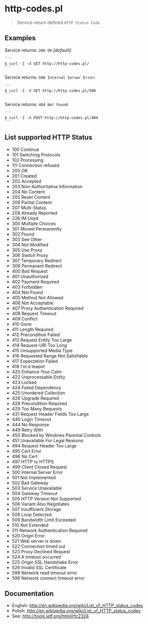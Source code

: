 # http-codes.pl

> Service return defined `HTTP Status Code`

## Examples

Service returns: `200 OK` _[default]_:

    ```
    $ curl -I -X GET http://http-codes.pl/
    ```

Service returns: `500 Internal Server Error`:

    ```
    $ curl -I -X GET http://http-codes.pl/500
    ```

Service returns: `404 Not Found`:

    ```
    $ curl -I -X POST http://http-codes.pl/404
    ```

## List supported HTTP Status

- 100 Continue
- 101 Switching Protocols
- 102 Processing
- 111 Connection refused
- 200 OK
- 201 Created
- 202 Accepted
- 203 Non-Authoritative Information
- 204 No Content
- 205 Reset Content
- 206 Partial Content
- 207 Multi-Status
- 208 Already Reported
- 226 IM Used
- 300 Multiple Choices
- 301 Moved Permanently
- 302 Found
- 303 See Other
- 304 Not Modified
- 305 Use Proxy
- 306 Switch Proxy
- 307 Temporary Redirect
- 308 Permanent Redirect
- 400 Bad Request
- 401 Unauthorized
- 402 Payment Required
- 403 Forbidden
- 404 Not Found
- 405 Method Not Allowed
- 406 Not Acceptable
- 407 Proxy Authentication Required
- 408 Request Timeout
- 409 Conflict
- 410 Gone
- 411 Length Required
- 412 Precondition Failed
- 413 Request Entity Too Large
- 414 Request-URI Too Long
- 415 Unsupported Media Type
- 416 Requested Range Not Satisfiable
- 417 Expectation Failed
- 418 I'm a teapot
- 420 Enhance Your Calm
- 422 Unprocessable Entity
- 423 Locked
- 424 Failed Dependency
- 425 Unordered Collection
- 426 Upgrade Required
- 428 Precondition Required
- 429 Too Many Requests
- 431 Request Header Fields Too Large
- 440 Login Timeout
- 444 No Response
- 449 Retry With
- 450 Blocked by Windows Parental Controls
- 451 Unavailable For Legal Reasons
- 494 Request Header Too Large
- 495 Cert Error
- 496 No Cert
- 497 HTTP to HTTPS
- 499 Client Closed Request
- 500 Internal Server Error
- 501 Not Implemented
- 502 Bad Gateway
- 503 Service Unavailable
- 504 Gateway Timeout
- 505 HTTP Version Not Supported
- 506 Variant Also Negotiates
- 507 Insufficient Storage
- 508 Loop Detected
- 509 Bandwidth Limit Exceeded
- 510 Not Extended
- 511 Network Authentication Required
- 520 Origin Error
- 521 Web server is down
- 522 Connection timed out
- 523 Proxy Declined Request
- 524 A timeout occurred
- 525 Origin SSL Handshake Error
- 526 Invalid SSL Certificate
- 598 Network read timeout error
- 599 Network connect timeout error

## Documentation

* English: http://en.wikipedia.org/wiki/List_of_HTTP_status_codes
* Polish: http://en.wikipedia.org/wiki/List_of_HTTP_status_codes
* See: http://tools.ietf.org/html/rfc2324
